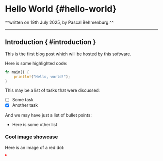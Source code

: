 # Hello World {#hello-world}

^^written on 19th July 2025, by Pascal Behmenburg.^^
___

## Introduction { #introduction }
This is the first blog post which will be hosted by this software.

Here is some highlighted code:
```rs
fn main() {
    println!("Hello, world!");
}
```

This may be a list of tasks that were discussed:

- [ ] Some task
- [x] Another task

And we may have just a list of bullet points:

- Here is some other list

### Cool image showcase

Here is an image of a red dot:

![](data:image/png;base64,iVBORw0KGgoAAAANSUhEUgAAAAUAAAAFCAYAAACNbyblAAAAHElEQVQI12P4//8/w38GIAXDIBKE0DHxgljNBAAO9TXL0Y4OHwAAAABJRU5ErkJggg==)

